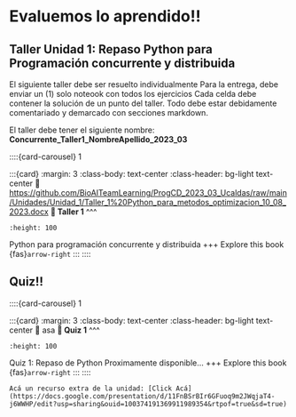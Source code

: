 # Evaluemos lo aprendido!! 

## Taller Unidad 1: Repaso Python para Programación concurrente y distribuida

El siguiente taller debe ser resuelto individualmente
Para la entrega, debe enviar un (1) solo noteook con todos los ejercicios
Cada celda debe contener la solución de un punto del taller. Todo debe estar debidamente comentariado y demarcado con secciones markdown.

El taller debe tener el siguiente nombre: **Concurrente_Taller1_NombreApellido_2023_03**

::::{card-carousel} 1

:::{card}
:margin: 3
:class-body: text-center
:class-header: bg-light text-center
:link: https://github.com/BioAITeamLearning/ProgCD_2023_03_Ucaldas/raw/main/Unidades/Unidad_1/Taller_1%20Python_para_metodos_optimizacion_10_08_2023.docx
**💬 Taller 1**
^^^
```{image} https://gcloud.devoteam.com/wp-content/uploads/sites/32/2021/08/Google_Docs_logo_2014-2020.svg.png
:height: 100
```

Python para programación concurrente y distribuida
+++
Explore this book {fas}`arrow-right`
:::
::::

## Quiz!!


::::{card-carousel} 1

:::{card}
:margin: 3
:class-body: text-center
:class-header: bg-light text-center
:link: asa
**💬 Quiz 1**
^^^
```{image} https://upload.wikimedia.org/wikipedia/commons/thumb/c/c2/Google_Forms_logo_%282014-2020%29.svg/1489px-Google_Forms_logo_%282014-2020%29.svg.png
:height: 100
```

Quiz 1: Repaso de Python
Proximamente disponible...
+++
Explore this book {fas}`arrow-right`
:::
::::

```{note}
Acá un recurso extra de la unidad: [Click Acá](https://docs.google.com/presentation/d/11FnBSrBIr6GFuoq9m2JWqjaT4-j6WWHP/edit?usp=sharing&ouid=100374191369911989354&rtpof=true&sd=true)
```